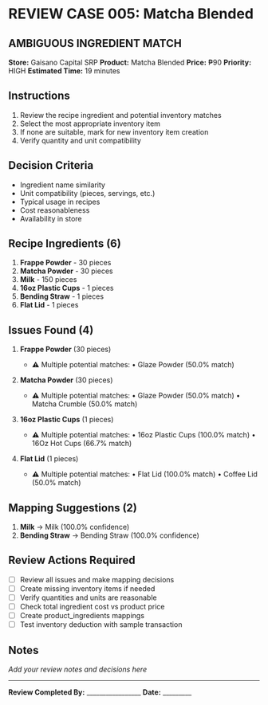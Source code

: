 # REVIEW CASE 005: Matcha Blended

## AMBIGUOUS INGREDIENT MATCH
**Store:** Gaisano Capital SRP
**Product:** Matcha Blended
**Price:** ₱90
**Priority:** HIGH
**Estimated Time:** 19 minutes

## Instructions
1. Review the recipe ingredient and potential inventory matches
2. Select the most appropriate inventory item
3. If none are suitable, mark for new inventory item creation
4. Verify quantity and unit compatibility

## Decision Criteria
- Ingredient name similarity
- Unit compatibility (pieces, servings, etc.)
- Typical usage in recipes
- Cost reasonableness
- Availability in store

## Recipe Ingredients (6)
1. **Frappe Powder** - 30 pieces
2. **Matcha Powder** - 30 pieces
3. **Milk** - 150 pieces
4. **16oz Plastic Cups** - 1 pieces
5. **Bending Straw** - 1 pieces
6. **Flat Lid** - 1 pieces

## Issues Found (4)
1. **Frappe Powder** (30 pieces)
   - ⚠️  Multiple potential matches:
     • Glaze Powder (50.0% match)


2. **Matcha Powder** (30 pieces)
   - ⚠️  Multiple potential matches:
     • Glaze Powder (50.0% match)
     • Matcha Crumble (50.0% match)


3. **16oz Plastic Cups** (1 pieces)
   - ⚠️  Multiple potential matches:
     • 16oz Plastic Cups (100.0% match)
     • 16Oz Hot Cups (66.7% match)


4. **Flat Lid** (1 pieces)
   - ⚠️  Multiple potential matches:
     • Flat Lid (100.0% match)
     • Coffee Lid (50.0% match)


## Mapping Suggestions (2)
1. **Milk** → Milk (100.0% confidence)
2. **Bending Straw** → Bending Straw (100.0% confidence)

## Review Actions Required
- [ ] Review all issues and make mapping decisions
- [ ] Create missing inventory items if needed
- [ ] Verify quantities and units are reasonable
- [ ] Check total ingredient cost vs product price
- [ ] Create product_ingredients mappings
- [ ] Test inventory deduction with sample transaction

## Notes
_Add your review notes and decisions here_

---
**Review Completed By:** _________________ **Date:** _________
